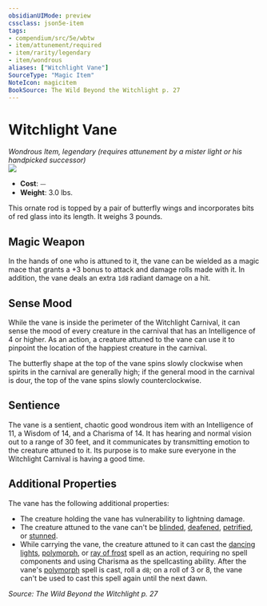```yaml
---
obsidianUIMode: preview
cssclass: json5e-item
tags:
- compendium/src/5e/wbtw
- item/attunement/required
- item/rarity/legendary
- item/wondrous
aliases: ["Witchlight Vane"]
SourceType: "Magic Item"
NoteIcon: magicitem
BookSource: The Wild Beyond the Witchlight p. 27
---
```

# Witchlight Vane
*Wondrous Item, legendary (requires attunement by a mister light or his handpicked successor)*  
![](/2-Mechanics/CLI/items/img/witchlight-vane.webp#right)  

- **Cost**: ⏤
- **Weight**: 3.0 lbs.

This ornate rod is topped by a pair of butterfly wings and incorporates bits of red glass into its length. It weighs 3 pounds.

## Magic Weapon

In the hands of one who is attuned to it, the vane can be wielded as a magic mace that grants a +3 bonus to attack and damage rolls made with it. In addition, the vane deals an extra `1d8` radiant damage on a hit.

## Sense Mood

While the vane is inside the perimeter of the Witchlight Carnival, it can sense the mood of every creature in the carnival that has an Intelligence of 4 or higher. As an action, a creature attuned to the vane can use it to pinpoint the location of the happiest creature in the carnival.

The butterfly shape at the top of the vane spins slowly clockwise when spirits in the carnival are generally high; if the general mood in the carnival is dour, the top of the vane spins slowly counterclockwise.

## Sentience

The vane is a sentient, chaotic good wondrous item with an Intelligence of 11, a Wisdom of 14, and a Charisma of 14. It has hearing and normal vision out to a range of 30 feet, and it communicates by transmitting emotion to the creature attuned to it. Its purpose is to make sure everyone in the Witchlight Carnival is having a good time.

## Additional Properties

The vane has the following additional properties:

- The creature holding the vane has vulnerability to lightning damage.  
- The creature attuned to the vane can't be [blinded](/2-Mechanics/CLI/rules/conditions.md#blinded), [deafened](/2-Mechanics/CLI/rules/conditions.md#deafened), [petrified](/2-Mechanics/CLI/rules/conditions.md#petrified), or [stunned](/2-Mechanics/CLI/rules/conditions.md#stunned).  
- While carrying the vane, the creature attuned to it can cast the [dancing lights](/2-Mechanics/CLI/spells/dancing-lights.md), [polymorph](/2-Mechanics/CLI/spells/polymorph.md), or [ray of frost](/2-Mechanics/CLI/spells/ray-of-frost.md) spell as an action, requiring no spell components and using Charisma as the spellcasting ability. After the vane's [polymorph](/2-Mechanics/CLI/spells/polymorph.md) spell is cast, roll a `d8`; on a roll of 3 or 8, the vane can't be used to cast this spell again until the next dawn.  

*Source: The Wild Beyond the Witchlight p. 27*